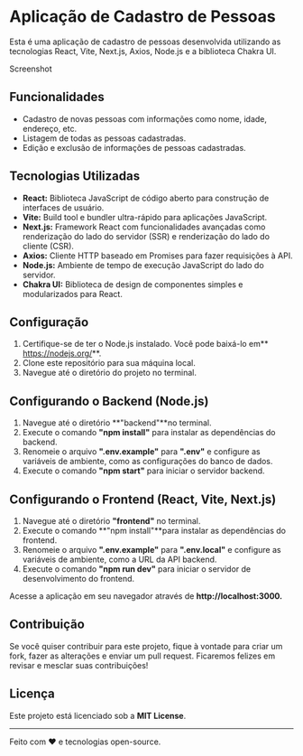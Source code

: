 # Aplicação de Cadastro de Pessoas

Esta é uma aplicação de cadastro de pessoas desenvolvida utilizando as tecnologias React, Vite, Next.js, Axios, Node.js e a biblioteca Chakra UI.

Screenshot

## Funcionalidades

- Cadastro de novas pessoas com informações como nome, idade, endereço, etc.
- Listagem de todas as pessoas cadastradas.
- Edição e exclusão de informações de pessoas cadastradas.

## Tecnologias Utilizadas

- **React:** Biblioteca JavaScript de código aberto para construção de interfaces de usuário.
- **Vite:** Build tool e bundler ultra-rápido para aplicações JavaScript.
- **Next.js:** Framework React com funcionalidades avançadas como renderização do lado do servidor (SSR) e renderização do lado do cliente (CSR).
- **Axios:** Cliente HTTP baseado em Promises para fazer requisições à API.
- **Node.js:** Ambiente de tempo de execução JavaScript do lado do servidor.
- **Chakra UI:** Biblioteca de design de componentes simples e modularizados para React.

## Configuração

1. Certifique-se de ter o Node.js instalado. Você pode baixá-lo em** https://nodejs.org/**.
2. Clone este repositório para sua máquina local.
3. Navegue até o diretório do projeto no terminal.

## Configurando o Backend (Node.js)

1. Navegue até o diretório **"backend"**no terminal.
2. Execute o comando **"npm install"** para instalar as dependências do backend.
3. Renomeie o arquivo **".env.example"** para **".env"** e configure as variáveis de ambiente, como as configurações do banco de dados.
4. Execute o comando **"npm start"** para iniciar o servidor backend.

## Configurando o Frontend (React, Vite, Next.js)

1. Navegue até o diretório **"frontend"** no terminal.
2. Execute o comando **"npm install"**para instalar as dependências do frontend.
3. Renomeie o arquivo **".env.example"** para **".env.local"** e configure as variáveis de ambiente, como a URL da API backend.
4. Execute o comando **"npm run dev"** para iniciar o servidor de desenvolvimento do frontend.

Acesse a aplicação em seu navegador através de **http://localhost:3000.**

## Contribuição

Se você quiser contribuir para este projeto, fique à vontade para criar um fork, fazer as alterações e enviar um pull request. Ficaremos felizes em revisar e mesclar suas contribuições!

## Licença

Este projeto está licenciado sob a **MIT License**.

---

Feito com ❤️ e tecnologias open-source.
